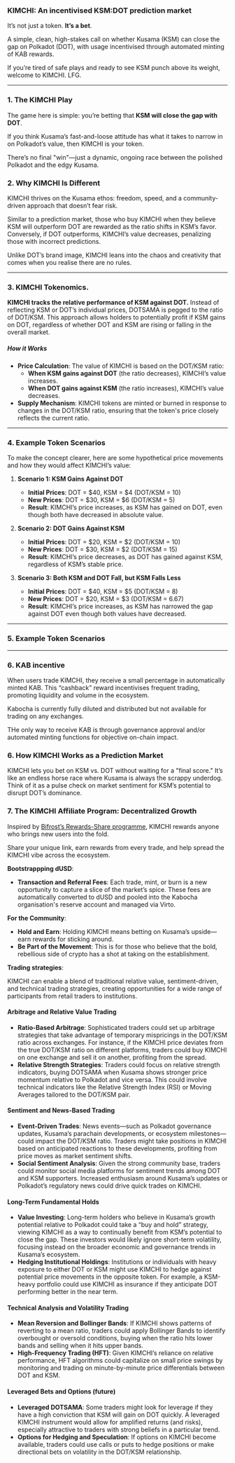 ### KIMCHI: An incentivised KSM:DOT prediction market

It’s not just a token. **It’s a bet**. 

A simple, clean, high-stakes call on whether Kusama (KSM) can close the gap on Polkadot (DOT), with usage incentivised through automated minting of KAB rewards.

If you’re tired of safe plays and ready to see KSM punch above its weight, welcome to KIMCHI. LFG.

---

### 1. **The KIMCHI Play**

The game here is simple: you’re betting that **KSM will close the gap with DOT**. 

If you think Kusama’s fast-and-loose attitude has what it takes to narrow in on Polkadot’s value, then KIMCHI is your token. 

There’s no final "win"—just a dynamic, ongoing race between the polished Polkadot and the edgy Kusama.

### 2. **Why KIMCHI Is Different**

KIMCHI thrives on the Kusama ethos: freedom, speed, and a community-driven approach that doesn’t fear risk. 

Similar to a prediction market, those who buy KIMCHI when they believe KSM will outperform DOT are rewarded as the ratio shifts in KSM’s favor. Conversely, if DOT outperforms, KIMCHI’s value decreases, penalizing those with incorrect predictions.

Unlike DOT’s brand image, KIMCHI leans into the chaos and creativity that comes when you realise there are no rules.

---

### 3. **KIMCHI Tokenomics**.

**KIMCHI tracks the relative performance of KSM against DOT.** Instead of reflecting KSM or DOT’s individual prices, DOTSAMA is pegged to the ratio of DOT/KSM. This approach allows holders to potentially profit if KSM gains on DOT, regardless of whether DOT and KSM are rising or falling in the overall market.

##### How it Works
- **Price Calculation**: The value of KIMCHI is based on the DOT/KSM ratio:
  - **When KSM gains against DOT** (the ratio decreases), KIMCHI’s value increases.
  - **When DOT gains against KSM** (the ratio increases), KIMCHI’s value decreases.
- **Supply Mechanism**: KIMCHI tokens are minted or burned in response to changes in the DOT/KSM ratio, ensuring that the token's price closely reflects the current ratio.

---

### 4. **Example Token Scenarios**

To make the concept clearer, here are some hypothetical price movements and how they would affect KIMCHI’s value:

1. **Scenario 1: KSM Gains Against DOT**
   - **Initial Prices**: DOT = $40, KSM = $4 (DOT/KSM = 10)
   - **New Prices**: DOT = $30, KSM = $6 (DOT/KSM = 5)
   - **Result**: KIMCHI’s price increases, as KSM has gained on DOT, even though both have decreased in absolute value.

2. **Scenario 2: DOT Gains Against KSM**
   - **Initial Prices**: DOT = $20, KSM = $2 (DOT/KSM = 10)
   - **New Prices**: DOT = $30, KSM = $2 (DOT/KSM = 15)
   - **Result**: KIMCHI’s price decreases, as DOT has gained against KSM, regardless of KSM’s stable price.

3. **Scenario 3: Both KSM and DOT Fall, but KSM Falls Less**
   - **Initial Prices**: DOT = $40, KSM = $5 (DOT/KSM = 8)
   - **New Prices**: DOT = $20, KSM = $3 (DOT/KSM = 6.67)
   - **Result**: KIMCHI’s price increases, as KSM has narrowed the gap against DOT even though both values have decreased.

---

### 5. **Example Token Scenarios**

---

### 6. **KAB incentive**

When users trade KIMCHI, they receive a small percentage in automatically minted KAB. This “cashback” reward incentivises frequent trading, promoting liquidity and volume in the ecosystem.

Kabocha is currently fully diluted and distributed but not available for trading on any exchanges. 

THe only way to receive KAB is through governance approval and/or automated minting functions for objective on-chain impact. 

### 6. **How KIMCHI Works as a Prediction Market**

KIMCHI lets you bet on KSM vs. DOT without waiting for a "final score." It’s like an endless horse race where Kusama is always the scrappy underdog. Think of it as a pulse check on market sentiment for KSM’s potential to disrupt DOT’s dominance.

### 7. **The KIMCHI Affiliate Program: Decentralized Growth**

Inspired by [Bifrost’s Rewards-Share programme](https://docs.bifrost.io/for-partners/reward-share-program-rsp0), KIMCHI rewards anyone who brings new users into the fold. 

Share your unique link, earn rewards from every trade, and help spread the KIMCHI vibe across the ecosystem. 

**Bootstrappping dUSD**:
   - **Transaction and Referral Fees**: Each trade, mint, or burn is a new opportunity to capture a slice of the market’s spice. These fees are automatically converted to dUSD and pooled into the Kabocha organisation's reserve account and managed via Virto. 

**For the Community**:
   - **Hold and Earn**: Holding KIMCHI means betting on Kusama’s upside—earn rewards for sticking around.
   - **Be Part of the Movement**: This is for those who believe that the bold, rebellious side of crypto has a shot at taking on the establishment.

**Trading strategies**:

KIMCHI can enable a blend of traditional relative value, sentiment-driven, and technical trading strategies, creating opportunities for a wide range of participants from retail traders to institutions.

#### **Arbitrage and Relative Value Trading**
   - **Ratio-Based Arbitrage**: Sophisticated traders could set up arbitrage strategies that take advantage of temporary mispricings in the DOT/KSM ratio across exchanges. For instance, if the KIMCHI price deviates from the true DOT/KSM ratio on different platforms, traders could buy KIMCHI on one exchange and sell it on another, profiting from the spread.
   - **Relative Strength Strategies**: Traders could focus on relative strength indicators, buying DOTSAMA when Kusama shows stronger price momentum relative to Polkadot and vice versa. This could involve technical indicators like the Relative Strength Index (RSI) or Moving Averages tailored to the DOT/KSM pair.

#### **Sentiment and News-Based Trading**
   - **Event-Driven Trades**: News events—such as Polkadot governance updates, Kusama’s parachain developments, or ecosystem milestones—could impact the DOT/KSM ratio. Traders might take positions in KIMCHI based on anticipated reactions to these developments, profiting from price moves as market sentiment shifts.
   - **Social Sentiment Analysis**: Given the strong community base, traders could monitor social media platforms for sentiment trends among DOT and KSM supporters. Increased enthusiasm around Kusama’s updates or Polkadot’s regulatory news could drive quick trades on KIMCHI.

#### **Long-Term Fundamental Holds**
   - **Value Investing**: Long-term holders who believe in Kusama’s growth potential relative to Polkadot could take a “buy and hold” strategy, viewing KIMCHI as a way to continually benefit from KSM’s potential to close the gap. These investors would likely ignore short-term volatility, focusing instead on the broader economic and governance trends in Kusama’s ecosystem.
   - **Hedging Institutional Holdings**: Institutions or individuals with heavy exposure to either DOT or KSM might use KIMCHI to hedge against potential price movements in the opposite token. For example, a KSM-heavy portfolio could use KIMCHI as insurance if they anticipate DOT performing better in the near term.

#### **Technical Analysis and Volatility Trading**
   - **Mean Reversion and Bollinger Bands**: If KIMCHI shows patterns of reverting to a mean ratio, traders could apply Bollinger Bands to identify overbought or oversold conditions, buying when the ratio hits lower bands and selling when it hits upper bands.
   - **High-Frequency Trading (HFT)**: Given KIMCHI’s reliance on relative performance, HFT algorithms could capitalize on small price swings by monitoring and trading on minute-by-minute price differentials between DOT and KSM.

#### **Leveraged Bets and Options (future)**
   - **Leveraged DOTSAMA**: Some traders might look for leverage if they have a high conviction that KSM will gain on DOT quickly. A leveraged KIMCHI instrument would allow for amplified returns (and risks), especially attractive to traders with strong beliefs in a particular trend.
   - **Options for Hedging and Speculation**: If options on KIMCHI become available, traders could use calls or puts to hedge positions or make directional bets on volatility in the DOT/KSM relationship.

